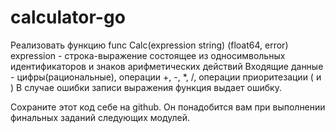 # calculator-go
Реализовать функцию func Calc(expression string) (float64, error) expression - строка-выражение состоящее из односимвольных идентификаторов и знаков арифметических действий Входящие данные - цифры(рациональные), операции +, -, *, /, операции приоритезации ( и ) В случае ошибки записи выражения функция выдает ошибку.

Сохраните этот код себе на github. Он понадобится вам при выполнении финальных заданий следующих модулей.